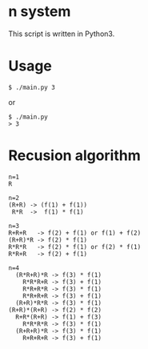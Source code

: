 # n system
This script is written in Python3.

# Usage

```
$ ./main.py 3
```

or

```
$ ./main.py
> 3
```

# Recusion algorithm

```
n=1
R

n=2
(R+R) -> (f(1) + f(1))
 R*R  ->  f(1) * f(1)

n=3
R+R+R   -> f(2) + f(1) or f(1) + f(2)
(R+R)*R -> f(2) * f(1)
R*R*R   -> f(2) * f(1) or f(2) * f(1)
R*R+R   -> f(2) + f(1)

n=4
  (R*R+R)*R -> f(3) * f(1)
    R*R*R+R -> f(3) + f(1)
    R*R+R*R -> f(3) * f(1)
    R*R+R+R -> f(3) + f(1)
  (R+R)*R*R -> f(3) * f(1)
(R+R)*(R+R) -> f(2) * f(2)
  R+R*(R+R) -> f(1) + f(3)
    R*R*R*R -> f(3) * f(1)
  (R+R+R)*R -> f(3) * f(1)
    R+R+R+R -> f(3) + f(1)

```
